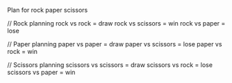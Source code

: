 Plan for rock paper scissors

// Rock planning
rock vs rock = draw
rock vs scissors = win
rock vs paper = lose

// Paper planning
paper vs paper = draw
paper vs scissors = lose
paper vs rock = win

// Scissors planning
scissors vs scissors = draw
scissors vs rock = lose
scissors vs paper = win

 